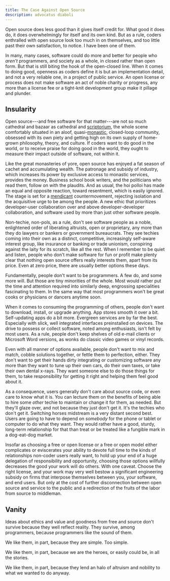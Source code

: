 ```yaml
---
title: The Case Against Open Source
description: advocatus diaboli
---
```


Open source does less good than it gives itself credit for.  What good it does do, it does overwhelmingly for itself and its own kind.  But as a rule, coders enthralled with open source look too much in on themselves, and too little past their own satisfaction, to notice.  I have been one of them.

In many, many cases, software could do more and better for people who _aren't_ programmers, and society as a whole, in closed rather than open form.  But that is still biting the hook of the open-closed line.  When it comes to doing good, openness as coders define it is but an implementation detail, and not a very reliable one, in a project of public service.  An open license or process does not make software an act of noble charity or progress, any more than a license fee or a tight-knit development group make it pillage and plunder.

## Insularity

Open source---and free software for that matter---are not so much cathedral and bazaar as cathedral and [scriptorium](https://en.wikipedia.org/wiki/Scriptorium), the whole scene comfortably situated in an aloof, quasi-[monastic](https://en.wikipedia.org/wiki/Monastery), closed-loop community, obsessed with its own piety and getting high on its own supply of home-grown philosophy, theory, and culture.  If coders want to do good in the world, or to receive praise for doing good in the world, they ought to measure their impact outside of software, not within it.

Like the great monasteries of yore, open source has enjoyed a fat season of cachet and accumulating wealth.  The patronage and subsidy of industry, which increases its power by exclusive access to monastic services, provides the money.  Business school book writers, and the politicians who read them, follow on with the plaudits.  And as usual, the hoi polloi has made an equal and opposite reaction, toward resentment, which is easily ignored.  The stage is set for a [mendicant](https://en.wikipedia.org/wiki/Mendicant_orders) countermovement, rejecting isolation and the acquisitive urge to be among the people.  A new ethic that prioritizes developer-user collaboration over and above developer-developer collaboration, and software used by more than just other software people.

Non-techie, non-pols, as a rule, don't see software people as a noble, enlightened order of liberating altruists, open or proprietary, any more than they do lawyers or bankers or government bureaucrats.  They see techies coming into their own as a distinct, competitive, increasingly self-aware interest group, like insurance or banking or trade unionism, conspiring against the laity for its scratch, like all the rest.  When I remember to be quiet and listen, people who don't make software for fun or profit make plenty clear that nothing open source offers really interests them, apart from its price.  Even at zero price, there are usually better options these days.

Fundamentally, people don't want to be programmers.  A few do, and some more will.  But those are tiny minorities of the whole.  Most would rather put the time and attention required into similarly deep, engrossing specialities fascinating to them.  In the same way that most programmers won't be great cooks or physicians or dancers anytime soon.

When it comes to consuming the programming of others, people don't want to download, install, or upgrade anything.  App stores smooth it over a bit.  Self-updating apps do a bit more.  Evergreen services are by far the best.  Especially with slick, well integrated interfaces preinstalled on devices.  The drive to possess or collect software, noted among enthusiasts, isn't felt by most users.  As a rule, people don't keep shelves of old e-mail clients or Microsoft Word versions, as wonks do classic video games or vinyl records.

Even with all manner of options available, people don't want to mix and match, cobble solutions together, or fettle them to perfection, either.  They don't want to get their hands dirty integrating or customizing software any more than they want to tune up their own cars, do their own taxes, or take their own dental x-rays.  They want someone else to do those things for them, to take responsibility for getting it right and helping them feel good about it.

As a consequence, users generally don't care about source code, or even care to know what it is.  You can lecture them on the benefits of being able to hire some _other_ techie to maintain or change it for them, as needed.  But they'll glaze over, and not because they just don't get it.  It's the techies who don't get it.  Switching horses midstream is a very distant second best.  Users are going to have to depend on _somebody_ for the phone or tablet or computer to do what they want.  They would rather have a good, sturdy, long-term relationship for that than treat or be treated like a fungible mark in a dog-eat-dog market.

Insofar as choosing a free or open license or a free or open model either complicates or eviscerates your ability to devote full time to the kinds of relationships non-coder users really want, to hold up your end of a huge delegation of responsibility and opportunity, choosing those options willfully decreases the good your work will do others.  With one caveat.  Choose the right license, and your work may very well bestow a significant engineering subsidy on firms that interpose themselves between you, your software, and end users.  But only at the cost of further disconnection between open source and service to the public and a redirection of the fruits of the labor from source to middleman.

## Vanity

Ideas about ethics and value and goodness from free and source don't survive because they well reflect reality.  They survive, among programmers, because programmers like the sound of them.

We like them, in part, because they are simple.  Too simple.

We like them, in part, because we are the heroes, or easily could be, in all the stories.

We like them, in part, because they lend an halo of altruism and nobility to what we wanted to do anyway.
